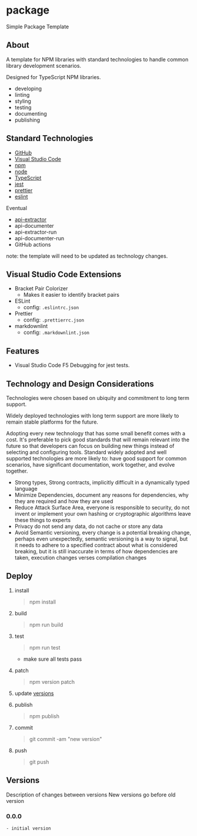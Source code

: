 # package

Simple Package Template

## About

A template for NPM libraries with standard technologies to handle common library development scenarios.

Designed for TypeScript NPM libraries.

- developing
- linting
- styling
- testing
- documenting
- publishing

## Standard Technologies

- [GitHub](https://github.com/)
- [Visual Studio Code](https://code.visualstudio.com/)
- [npm](https://www.npmjs.com/)
- [node](https://nodejs.org/)
- [TypeScript](https://www.typescriptlang.org/)
- [jest](https://jestjs.io/)
- [prettier](https://prettier.io/)
- [eslint](https://eslint.org/)

Eventual

- [api-extractor](https://api-extractor.com/)
- api-documenter
- api-extractor-run
- api-documenter-run
- GitHub actions

note: the template will need to be updated as technology changes.

## Visual Studio Code Extensions

- Bracket Pair Colorizer
    - Makes it easier to identify bracket pairs
- ESLint
    - config: `.eslintrc.json`
- Prettier
    - config: `.prettierrc.json`
- markdownlint
    - config: `.markdownlint.json`

## Features

- Visual Studio Code F5 Debugging for jest tests.

## Technology and Design Considerations

Technologies were chosen based on ubiquity and commitment to long term support.

Widely deployed technologies with long term support are more likely to remain stable platforms for the future.

Adopting every new technology that has some small benefit comes with a cost. It's preferable to pick good standards that will remain relevant into the future so that developers can focus on building new things instead of selecting and configuring tools. Standard widely adopted and well supported technologies are more likely to: have good support for common scenarios, have significant documentation, work together, and evolve together.

- Strong types, Strong contracts, implicitly difficult in a dynamically typed language
- Minimize Dependencies, document any reasons for dependencies, why they are required and how they are used
- Reduce Attack Surface Area, everyone is responsible to security, do not invent or implement your own hashing or cryptographic algorithms leave these things to experts
- Privacy do not send any data, do not cache or store any data
- Avoid Semantic versioning, every change is a potential breaking change, perhaps even unexpectedly, semantic versioning is a way to signal, but it needs to adhere to a specified contract about what is considered breaking, but it is still inaccurate in terms of how dependencies are taken, execution changes verses compilation changes

## Deploy

1. install

    > npm install

1. build

    > npm run build

1. test

    > npm run test

    - make sure all tests pass

1. patch

    > npm version patch

1. update [versions](versions)

1. publish

    > npm publish

1. commit

    > git commit -am "new version"

1. push
    > git push

## Versions

Description of changes between versions
New versions go before old version

### 0.0.0

    - initial version
